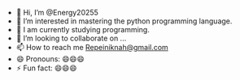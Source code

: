 - 👋 Hi, I’m @Energy20255
- 👀 I’m interested in mastering the python programming language.
- 🌱 I am currently studying programming.
- 💞️ I’m looking to collaborate on ...
- 📫 How to reach me Repeiniknah@gmail.com
- 😄 Pronouns: 😄😄😄
- ⚡ Fun fact: 😄😄😄

<!---
Energy20255/Energy20255 is a ✨ special ✨ repository because its `README.md` (this file) appears on your GitHub profile.
You can click the Preview link to take a look at your changes.
--->
